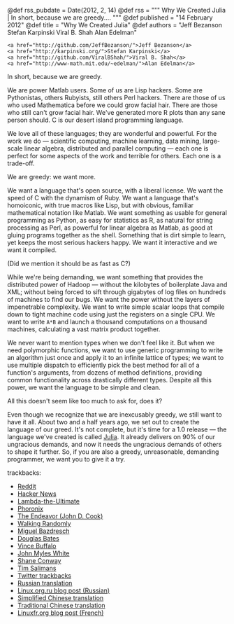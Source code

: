 @def rss_pubdate = Date(2012, 2, 14)
@def rss = """ Why We Created Julia | In short, because we are greedy.... """
@def published = "14 February 2012"
@def title = "Why We Created Julia"
@def authors = "Jeff Bezanson Stefan Karpinski Viral B. Shah Alan Edelman"  

~~~
<a href="http://github.com/JeffBezanson/">Jeff Bezanson</a>
<a href="http://karpinski.org/">Stefan Karpinski</a>
<a href="http://github.com/ViralBShah/">Viral B. Shah</a>
<a href="http://www-math.mit.edu/~edelman/">Alan Edelman</a>
~~~

In short, because we are greedy.

We are power Matlab users.
Some of us are Lisp hackers.
Some are Pythonistas, others Rubyists, still others Perl hackers.
There are those of us who used Mathematica before we could grow facial hair.
There are those who still can't grow facial hair.
We've generated more R plots than any sane person should.
C is our desert island programming language.

We love all of these languages;
they are wonderful and powerful.
For the work we do — scientific computing, machine learning, data mining, large-scale linear algebra, distributed and parallel computing — each one is perfect for some aspects of the work and terrible for others.
Each one is a trade-off.

We are greedy: we want more.

We want a language that's open source, with a liberal license.
We want the speed of C with the dynamism of Ruby.
We want a language that's homoiconic, with true macros like Lisp, but with obvious, familiar mathematical notation like Matlab.
We want something as usable for general programming as Python,
as easy for statistics as R,
as natural for string processing as Perl,
as powerful for linear algebra as Matlab,
as good at gluing programs together as the shell.
Something that is dirt simple to learn, yet keeps the most serious hackers happy.
We want it interactive and we want it compiled.

(Did we mention it should be as fast as C?)

While we're being demanding, we want something that provides the distributed power of Hadoop — without the kilobytes of boilerplate Java and XML;
without being forced to sift through gigabytes of log files on hundreds of machines to find our bugs.
We want the power without the layers of impenetrable complexity.
We want to write simple scalar loops that compile down to tight machine code using just the registers on a single CPU.
We want to write `A*B` and launch a thousand computations on a thousand machines, calculating a vast matrix product together.

We never want to mention types when we don't feel like it.
But when we need polymorphic functions, we want to use generic programming to write an algorithm just once and apply it to an infinite lattice of types;
we want to use multiple dispatch to efficiently pick the best method for all of a function's arguments, from dozens of method definitions, providing common functionality across drastically different types.
Despite all this power, we want the language to be simple and clean.

All this doesn't seem like too much to ask for, does it?

Even though we recognize that we are inexcusably greedy, we still want to have it all.
About two and a half years ago, we set out to create the language of our greed.
It's not complete, but it's time for a 1.0 release — the language we've created is called [Julia](http://julialang.org).
It already delivers on 90% of our ungracious demands, and now it needs the ungracious demands of others to shape it further.
So, if you are also a greedy, unreasonable, demanding programmer, we want you to give it a try.

trackbacks:
- [Reddit](http://www.reddit.com/r/programming/comments/pv3k9/why_we_created_julia_a_new_programming_language/)
- [Hacker News](http://news.ycombinator.com/item?id=3606380)
- [Lambda-the-Ultimate](http://lambda-the-ultimate.org/node/4452)
- [Phoronix](http://www.phoronix.com/scan.php?page=news_item&px=MTA2ODg)
- [The Endeavor (John D. Cook)](http://www.johndcook.com/blog/2012/02/22/julia-random-number-generation/)
- [Walking Randomly](http://www.walkingrandomly.com/?p=87)
- [Miguel Bazdresch](http://2pif.info/op/julia.html)
- [Douglas Bates](http://dmbates.blogspot.in/2012/03/julia-version-of-multinomial-sampler_12.html)
- [Vince Buffalo](http://vincebuffalo.org/2012/03/07/thoughts-on-julia.html)
- [John Myles White](http://www.johnmyleswhite.com/notebook/2012/03/31/julia-i-love-you/)
- [Shane Conway](http://www.statalgo.com/2012/03/24/statistics-with-julia/)
- [Tim Salimans](http://timsalimans.com/gibbs-sampling-with-julia/)
- [Twitter trackbacks](http://topsy.com/julialang.org/)
- [Russian translation](http://habrahabr.ru/blogs/programming/138577/)
- [Linux.org.ru blog post (Russian)](http://www.linux.org.ru/news/opensource/7440863)
- [Simplified Chinese translation](http://sd.csdn.net/a/20120223/312315.html)
- [Traditional Chinese translation](http://www.hellogcc.org/archives/666)
- [Linuxfr.org blog post (French)](http://linuxfr.org/news/version-1-0-de-julia)
